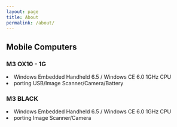 ```yaml
---
layout: page
title: About
permalink: /about/
---
```


<h2>Mobile Computers</h2>

<h3>M3 OX10 - 1G</h3>
<li>Windows Embedded Handheld 6.5 / Windows CE 6.0 1GHz CPU</li>
<li>porting USB/Image Scanner/Camera/Battery</li>

<h3>M3 BLACK</h3>
<li>Windows Embedded Handheld 6.5 / Windows CE 6.0 1GHz CPU</li>
<li>porting Image Scanner/Camera</li>
